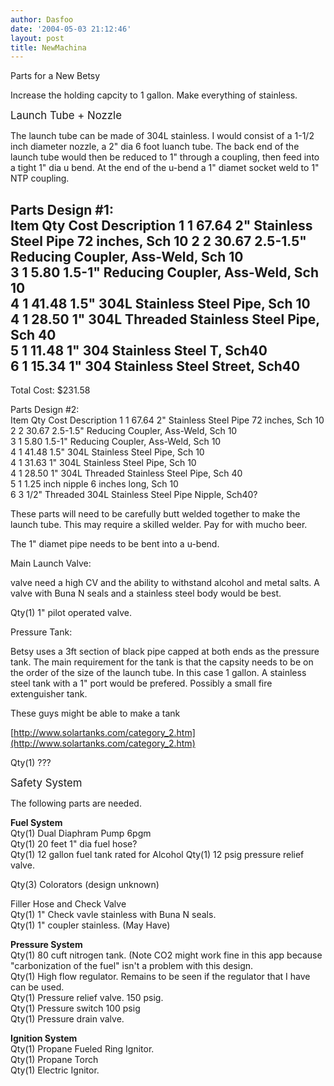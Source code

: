 ```yaml
---
author: Dasfoo
date: '2004-05-03 21:12:46'
layout: post
title: NewMachina
---
```


Parts for a New Betsy

Increase the holding capcity to 1 gallon.  Make everything of stainless.

<big>Launch Tube + Nozzle</big><br>

The launch tube can be made of 304L stainless.  I would consist of a 1-1/2 inch diameter nozzle, a 2" dia 6 foot luanch tube.  The back end of the launch tube would then be reduced to 1" through a coupling, then feed into a tight 1" dia u bend.  At the end of the u-bend a 1" diamet socket weld to 1" NTP coupling.

Parts Design #1:<br>
Item  Qty  Cost   Description
  1    1   67.64  2" Stainless Steel Pipe 72 inches, Sch 10
  2    2   30.67  2.5-1.5" Reducing Coupler, Ass-Weld, Sch 10<br>
  3    1   5.80   1.5-1"   Reducing Coupler, Ass-Weld, Sch 10<br>
  4    1   41.48  1.5"     304L Stainless Steel Pipe, Sch 10<br>
  4    1   28.50  1"       304L Threaded Stainless Steel Pipe, Sch 40<br>
  5    1   11.48  1"       304 Stainless Steel T, Sch40<br>
  6    1   15.34  1"       304 Stainless Steel Street, Sch40<br>
-----------------------------------------------------------------
Total Cost: $231.58

Parts Design #2:<br>
Item  Qty  Cost   Description
  1    1   67.64  2" Stainless Steel Pipe 72 inches, Sch 10<br>
  2    2   30.67  2.5-1.5" Reducing Coupler, Ass-Weld, Sch 10<br>
  3    1   5.80   1.5-1"   Reducing Coupler, Ass-Weld, Sch 10<br>
  4    1   41.48  1.5"     304L Stainless Steel Pipe, Sch 10<br>
  4    1   31.63  1"       304L Stainless Steel Pipe, Sch 10<br>
  4    1   28.50  1"       304L Threaded Stainless Steel Pipe, Sch 40<br>
  5    1          1.25 inch nipple 6 inches long, Sch 10<br>
  6    3          1/2" Threaded 304L Stainless Steel Pipe Nipple, Sch40?

These parts will need to be carefully butt welded together to make the launch tube.  This may require a skilled welder.  Pay for with mucho beer.  

The 1" diamet pipe needs to be bent into a u-bend.

Main Launch Valve:<br>

valve need a high CV and the ability to withstand alcohol and metal salts.  A valve with Buna N seals and a stainless steel body would be best.

Qty(1)   1" pilot operated valve.<br>

Pressure Tank:<br>

Betsy uses a 3ft section of black pipe capped at both ends as the pressure tank.  The main requirement for the tank is that the capsity needs to be on the order of the size of the launch tube.  In this case 1 gallon.  A stainless steel tank with a 1" port would be prefered.  Possibly a small fire extenguisher tank.

These guys might be able to make a tank

[http://www.solartanks.com/category_2.htm](http://www.solartanks.com/category_2.htm)

Qty(1)   ???

<big>Safety System</big>

The following parts are needed.

<b>Fuel System</b><br>
Qty(1)   Dual Diaphram Pump 6pgm<br>
Qty(1)   20 feet 1" dia fuel hose?<br>
Qty(1)   12 gallon fuel tank rated for Alcohol
Qty(1)   12 psig pressure relief valve.

Qty(3)   Colorators (design unknown)

Filler Hose and Check Valve<br>
Qty(1)   1" Check vavle stainless with Buna N seals.<br>
Qty(1)   1" coupler stainless.  (May Have)<br>

<b>Pressure System</b><br>
Qty(1)   80 cuft nitrogen tank.  (Note CO2 might work fine in this app because "carbonization of the fuel" isn't a problem with this design.<br>
Qty(1)   High flow regulator.  Remains to be seen if the regulator that I have can be used.<br>
Qty(1)   Pressure relief valve.  150 psig.<br>
Qty(1)   Pressure switch 100 psig<br>
Qty(1)   Pressure drain valve.<br>

<b>Ignition System</b><br>
Qty(1)   Propane Fueled Ring Ignitor.<br>
Qty(1)   Propane Torch<br>
Qty(1)   Electric Ignitor.<br>
